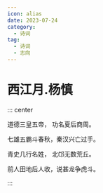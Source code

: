 ```yaml
---
icon: alias
date: 2023-07-24
category:
  - 诗词
tag:
  - 诗词
  - 志向
---
```


# 西江月.杨慎

<!-- more -->


::: center 


道德三皇五帝， 功名夏后商周。

七雄五霸斗春秋，秦汉兴亡过手。

青史几行名姓， 北邙无数荒丘。

前人田地后人收，说甚龙争虎斗。

:::
